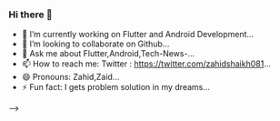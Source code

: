 ### Hi there 👋

- 🔭 I’m currently working on Flutter and Android Development...
- 👯 I’m looking to collaborate on Github...
- 💬 Ask me about Flutter,Android,Tech-News-...
- 📫 How to reach me: Twitter : https://twitter.com/zahidshaikh081...
- 😄 Pronouns: Zahid,Zaid...
- ⚡ Fun fact: I gets problem solution in my dreams...

-->
